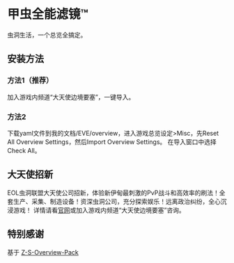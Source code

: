 # 甲虫全能滤镜™

虫洞生活，一个总览全搞定。

## 安装方法

### 方法1（推荐）

加入游戏内频道“大天使边境要塞”，一键导入。

### 方法2

下载yaml文件到我的文档/EVE/overview，进入游戏总览设定>Misc，先Reset All Overview Settings，然后Import Overview Settings。
在导入窗口中选择Check All。

## 大天使招新

EOL虫洞联盟大天使公司招新，体验新伊甸最刺激的PvP战斗和高效率的刷法！全套生产、采集、制造设备！资深虫洞公司，充分探索娱乐！远离政治纠纷，全心沉浸游戏！
详情请看[官网](https://jita.express/)或加入游戏内频道“大天使边境要塞”咨询。

## 特别感谢

基于 [Z-S-Overview-Pack](https://github.com/Arziel1992/Z-S-Overview-Pack)
